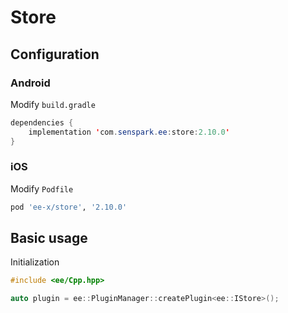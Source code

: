 # Store
## Configuration
### Android
Modify `build.gradle`
```java
dependencies {
    implementation 'com.senspark.ee:store:2.10.0'
}
```

### iOS
Modify `Podfile`
```ruby
pod 'ee-x/store', '2.10.0'
```

## Basic usage
Initialization
```cpp
#include <ee/Cpp.hpp>

auto plugin = ee::PluginManager::createPlugin<ee::IStore>();
```